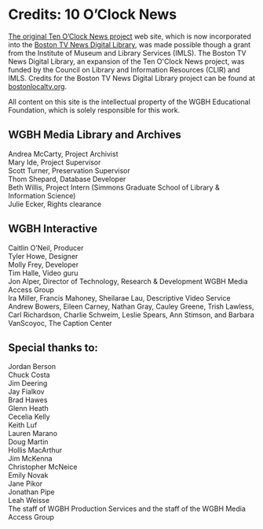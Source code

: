 # Credits: 10 O’Clock News
  
[The original Ten O’Clock News project](/collections/tocn-the-ten-o-clock-news) web site, which is now incorporated into the [Boston TV News Digital Library](http://bostonlocaltv.org), was made possible though a grant from the Institute 
of Museum and Library Services (IMLS). The Boston TV News Digital Library, an expansion of the Ten O'Clock News project, was funded by the Council on Library and Information Resources (CLIR) and IMLS. Credits for the Boston TV News Digital Library project can be found at [bostonlocaltv.org](http://bostonlocaltv.org/blog/credits/). 

All content on this site is the 
intellectual property of the WGBH Educational Foundation, which is solely 
responsible for this work.

<!--[![](https://s3.amazonaws.com/openvault.wgbh.org/logos/IMLS.jpg)](http://www.imls.gov)-->
 
<!--[![](https://s3.amazonaws.com/openvault.wgbh.org/logos/CLIR.jpg)](http://www.clir.org)-->

## WGBH Media Library and Archives
Andrea McCarty, Project Archivist<br/>
Mary Ide, Project Supervisor<br/>
Scott Turner, Preservation Supervisor<br/>
Thom Shepard, Database Developer<br/>
Beth Willis, Project Intern (Simmons Graduate School of Library & Information Science)<br/>
Julie Ecker, Rights clearance<br/>

## WGBH Interactive
Caitlin O’Neil, Producer<br/>
Tyler Howe, Designer<br/>
Molly Frey, Developer<br/>
Tim Halle, Video guru<br/>
Jon Alper, Director of Technology, Research & Development
WGBH Media Access Group<br/>
Ira Miller, Francis Mahoney, Sheilarae Lau, Descriptive Video 
Service<br/>
Andrew Bowers, Eileen Carney, Nathan Gray, Cauley Greene, Trish Lawless, 
Carl Richardson, Charlie Schweim, Leslie Spears, Ann Stimson, and Barbara 
VanScoyoc, The Caption Center<br/>

## Special thanks to:
Jordan Berson<br/>
Chuck Costa<br/>
Jim Deering<br/>
Jay Fialkov<br/>
Brad Hawes<br/>
Glenn Heath<br/>
Cecelia Kelly<br/>
Keith Luf<br/>
Lauren Marano<br/>
Doug Martin<br/>
Hollis MacArthur<br/>
Jim McKenna<br/>
Christopher McNeice<br/>
Emily Novak<br/>
Jane Pikor<br/>
Jonathan Pipe<br/>
Leah Weisse<br/>
The staff of WGBH Production Services and the staff of the WGBH Media Access Group<br/>
  
  
  
